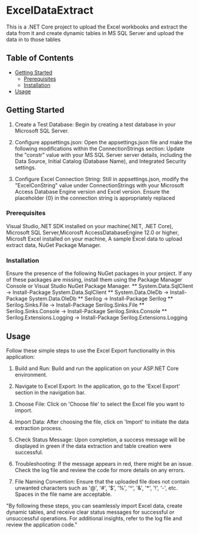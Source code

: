 # ExcelDataExtract

This is a .NET Core project to upload the Excel workbooks and extract the data from it and create dynamic tables in MS SQL Server and upload the data in to those tables


## Table of Contents

- [Getting Started](#getting-started)
  - [Prerequisites](#prerequisites)
  - [Installation](#installation)
- [Usage](#usage)

## Getting Started

1. Create a Test Database:
Begin by creating a test database in your Microsoft SQL Server.

2. Configure appsettings.json:
Open the appsettings.json file and make the following modifications within the ConnectionStrings section:
Update the "constr" value with your MS SQL Server server details, including the Data Source, Initial Catalog (Database Name), and Integrated Security settings.

3. Configure Excel Connection String:
Still in appsettings.json, modify the "ExcelConString" value under ConnectionStrings with your Microsoft Access Database Engine version and Excel version. Ensure the placeholder {0} in the connection string is appropriately replaced

### Prerequisites

Visual Studio,.NET SDK installed on your machine(.NET, .NET Core), Microsoft SQL Server,Micorosft AccessDatabaseEngine 12.0 or higher, Microsft Excel installed on your machine, A sample Excel data to upload extract data, NuGet Package Manager. 

### Installation
Ensure the presence of the following NuGet packages in your project. If any of these packages are missing, install them using the Package Manager Console or Visual Studio NuGet Package Manager.
** System.Data.SqlClient -> Install-Package System.Data.SqlClient
** System.Data.OleDb -> Install-Package System.Data.OleDb
** Serilog -> Install-Package Serilog
** Serilog.Sinks.File -> Install-Package Serilog.Sinks.File
** Serilog.Sinks.Console -> Install-Package Serilog.Sinks.Console
** Serilog.Extensions.Logging -> Install-Package Serilog.Extensions.Logging


## Usage

Follow these simple steps to use the Excel Export functionality in this application:

1. Build and Run:
Build and run the application on your ASP.NET Core environment.

2. Navigate to Excel Export:
In the application, go to the 'Excel Export' section in the navigation bar.

3. Choose File:
Click on 'Choose file' to select the Excel file you want to import.

4. Import Data:
After choosing the file, click on 'Import' to initiate the data extraction process.

5. Check Status Message:
Upon completion, a success message will be displayed in green if the data extraction and table creation were successful.

6. Troubleshooting:
If the message appears in red, there might be an issue. Check the log file and review the code for more details on any errors.

7. File Naming Convention:
Ensure that the uploaded file does not contain unwanted characters such as '@', '#', '$', '%', '^', '&', '*', '!', '-', etc. Spaces in the file name are acceptable.

"By following these steps, you can seamlessly import Excel data, create dynamic tables, and receive clear status messages for successful or unsuccessful operations. For additional insights, refer to the log file and review the application code."
